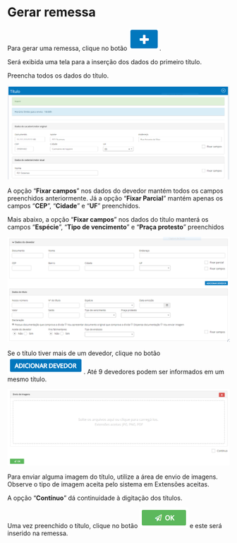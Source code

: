 # Gerar remessa

Para gerar uma remessa, clique no botão <img src="../../.gitbook/assets/image (37) (1).png" alt="" data-size="line">.

Será exibida uma tela para a inserção dos dados do primeiro título.

Preencha todos os dados do título.

![](<../../.gitbook/assets/image (34) (1).png>)

A opção “**Fixar campos**” nos dados do devedor mantém todos os campos preenchidos anteriormente. Já a opção “**Fixar Parcial**” mantém apenas os campos “**CEP**”, “**Cidade**” e “**UF**” preenchidos.

Mais abaixo, a opção “**Fixar campos**” nos dados do título manterá os campos “**Espécie**”, “**Tipo de vencimento**” e “**Praça protesto**” preenchidos

![](<../../.gitbook/assets/image (12) (2).png>)

Se o título tiver mais de um devedor, clique no botão ![](<../../.gitbook/assets/image (3) (2).png>). Até 9 devedores podem ser informados em um mesmo título.

![](<../../.gitbook/assets/image (38) (1).png>)

Para enviar alguma imagem do título, utilize a área de envio de imagens.\
Observe o tipo de imagem aceita pelo sistema em Extensões aceitas.

A opção “**Contínuo**” dá continuidade à digitação dos títulos.

Uma vez preenchido o título, clique no botão <img src="../../.gitbook/assets/image (19) (2).png" alt="" data-size="line"> e este será inserido na remessa.
